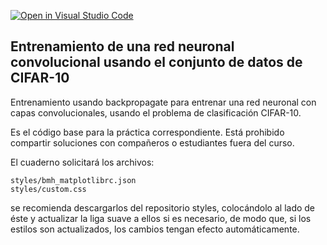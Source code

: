 [![Open in Visual Studio Code](https://classroom.github.com/assets/open-in-vscode-718a45dd9cf7e7f842a935f5ebbe5719a5e09af4491e668f4dbf3b35d5cca122.svg)](https://classroom.github.com/online_ide?assignment_repo_id=10901143&assignment_repo_type=AssignmentRepo)
## Entrenamiento de una red neuronal convolucional usando el conjunto de datos de CIFAR-10

Entrenamiento usando backpropagate para 
entrenar una red neuronal con capas 
convolucionales, usando el problema de 
clasificación CIFAR-10.

Es el código base para la práctica correspondiente. Está prohibido compartir soluciones con compañeros o estudiantes fuera del curso.

El cuaderno solicitará los archivos:

    styles/bmh_matplotlibrc.json
    styles/custom.css

se recomienda descargarlos del repositorio styles, colocándolo al lado de éste y actualizar la liga suave a ellos si es necesario, de modo que, si los estilos son actualizados, los cambios tengan efecto automáticamente.